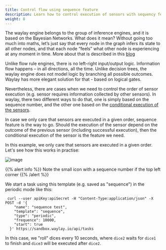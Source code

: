 ```yaml
---
title: Control flow using sequence feature
description: Learn how to control execution of sensors with sequency feature
weight: 8
---
```


The waylay engine belongs to the group of inference engines, and it is based on the Bayesian Networks. What does it mean? Without going too much into maths, let’s just say that every node in the graph infers its state to all other nodes, and that each node “feels” what other node is experiencing at any moment in time. More about that is described in this [blog](http://www.waylay.io/blog-one-rules-engine-to-rule-them-all.html)

Unlike flow rule engines, there is no left-right input/output logic. Information flow happens – in all directions, all the time. Unlike decision trees, the waylay engine does not model logic by branching all possible outcomes. Waylay has more elegant solution for that - based on logical gates.

Nevertheless, there are cases when we need to control the order of sensor execution (e.g. sensor requires information collected by other sensors). In waylay, there two different ways to do that, one is simply based on the sequence number, and the other one based on the [conditional execution of the sensors](/rule_patterns/flow_contrl/). 

In case we only care that sensors are executed in a given order, sequence feature is the way to go. Should the execution of the sensor depend on the outcome of the previous sensor (including successful execution), then the conditional execution of the sensor is the feature we need.

In this example, we only care that sensors are executed in a given order. Let's see how this works in practise:

![image](/rules/sequence/sequence.png)

{{% alert info %}}
Note the small icon with a sequence number if the top left corner
{{% /alert %}}

We start a task using this template (e.g. saved as "sequence") in the periodic mode like this:

```
 curl --user apiKey:apiSecret -H "Content-Type:application/json" -X POST -d '{
    "name": "sequence test",
    "template": "sequence",
    "type": "periodic",
    "frequence": 10000,
    "start": true
  }' https://sandbox.waylay.io/api/tasks
 ```

In this case, we "roll" dices every 10 seconds, where `dice2` waits for `dice1` to finish and `dice3` will be executed after `dice2`.




